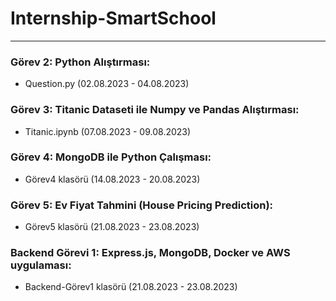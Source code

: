 # Internship-SmartSchool
<hr>

### Görev 2: Python Alıştırması:
- Question.py (02.08.2023 - 04.08.2023)
### Görev 3: Titanic Dataseti ile Numpy ve Pandas Alıştırması:
- Titanic.ipynb (07.08.2023 - 09.08.2023)
### Görev 4: MongoDB ile Python Çalışması:
- Görev4 klasörü (14.08.2023 - 20.08.2023)
### Görev 5: Ev Fiyat Tahmini (House Pricing Prediction):
- Görev5 klasörü (21.08.2023 - 23.08.2023)
### Backend Görevi 1: Express.js, MongoDB, Docker ve AWS uygulaması:
- Backend-Görev1 klasörü (21.08.2023 - 23.08.2023)

